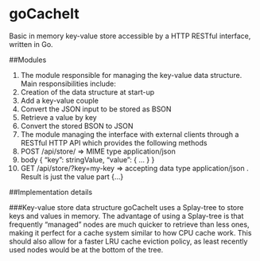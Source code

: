 # goCacheIt
Basic in memory key-value store accessible by a HTTP RESTful interface, written in Go.

##Modules
1. The module responsible for managing the key-value data structure. Main responsibilities include:
  1. Creation of the data structure at start-up
  2. Add a key-value couple
  3. Convert the JSON input to be stored as BSON 
  4. Retrieve a value by key
  5. Convert the stored BSON to JSON
2. The module managing the interface with external clients through a  RESTful HTTP API which provides the following methods
  1. POST /api/store/   ⇒ MIME type application/json
  2. body { “key”: stringValue, “value”: { … } }
  3. GET /api/store/?key=my-key ⇒ accepting data type application/json . Result is just the value part {...}
  
##Implementation details

###Key-value store data structure
goCacheIt uses a Splay-tree to store keys and values in memory. 
The advantage of using a Splay-tree is that frequently “managed” nodes are much quicker to retrieve than less ones, making it perfect for a cache system similar to how CPU cache work. 
This should also allow for a faster LRU cache eviction policy, as least recently used nodes would be at the bottom of the tree.

